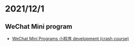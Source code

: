 # 2021/12/1
## WeChat Mini program
- [WeChat Mini Programs 小程序 development (crash course)](https://www.youtube.com/watch?v=2P28lSgNWTA)